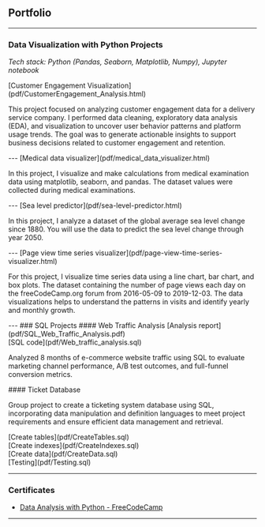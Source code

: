 ## Portfolio

---
### Data Visualization with Python Projects
<p><i>Tech stack: Python (Pandas, Seaborn, Matplotlib, Numpy), Jupyter notebook</i></p>
[Customer Engagement Visualization](pdf/CustomerEngagement_Analysis.html)
<p>This project focused on analyzing customer engagement data for a delivery service company. I performed data cleaning, exploratory data analysis (EDA), and visualization to uncover user behavior patterns and platform usage trends. The goal was to generate actionable insights to support business decisions related to customer engagement and retention.</p>
---
[Medical data visualizer](pdf/medical_data_visualizer.html)
<p>In this project, I visualize and make calculations from medical examination data using matplotlib, seaborn, and pandas. The dataset values were collected during medical examinations.</p>
---
[Sea level predictor](pdf/sea-level-predictor.html)
<p>In this project, I analyze a dataset of the global average sea level change since 1880. You will use the data to predict the sea level change through year 2050.</p>
---
[Page view time series visualizer](pdf/page-view-time-series-visualizer.html)
<p>For this project, I visualize time series data using a line chart, bar chart, and box plots. The dataset containing the number of page views each day on the freeCodeCamp.org forum from 2016-05-09 to 2019-12-03. The data visualizations helps to understand the patterns in visits and identify yearly and monthly growth.</p>
---
### SQL Projects
#### Web Traffic Analysis 
[Analysis report](pdf/SQL_Web_Traffic_Analysis.pdf) <br>
[SQL code](pdf/Web_traffic_analysis.sql)
<p>Analyzed 8 months of e-commerce website traffic using SQL to evaluate marketing channel performance, A/B test outcomes, and full-funnel conversion metrics.</p>
#### Ticket Database
<p>Group project to create a ticketing system database using SQL, incorporating data manipulation and definition languages to meet project requirements and ensure efficient data management and retrieval.</p>
[Create tables](pdf/CreateTables.sql) <br>
[Create indexes](pdf/CreateIndexes.sql) <br>
[Create data](pdf/CreateData.sql) <br>
[Testing](pdf/Testing.sql) <br>

---

### Certificates

- [Data Analysis with Python - FreeCodeCamp](https://www.freecodecamp.org/certification/chinguyen98/data-analysis-with-python-v7)

---
